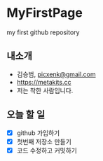 # MyFirstPage
my first github repository

## 내소개
 * 김승범, <picxenk@gmail.com>
 * https://metakits.cc
 * 저는 착한 사람입니다.

## 오늘 할 일
 - [x] github 가입하기
 - [x] 첫번째 저장소 만들기
 - [x] 코드 수정하고 커밋하기
